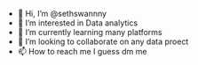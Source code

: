 - 👋 Hi, I’m @sethswannny
- 👀 I’m interested in Data analytics
- 🌱 I’m currently learning many platforms
- 💞️ I’m looking to collaborate on any data proect 
- 📫 How to reach me I guess dm me

<!---
sethswannny/sethswannny is a ✨ special ✨ repository because its `README.md` (this file) appears on your GitHub profile.
You can click the Preview link to take a look at your changes.
--->
